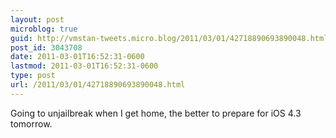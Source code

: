 ```yaml
---
layout: post
microblog: true
guid: http://vmstan-tweets.micro.blog/2011/03/01/42718890693890048.html
post_id: 3043708
date: 2011-03-01T16:52:31-0600
lastmod: 2011-03-01T16:52:31-0600
type: post
url: /2011/03/01/42718890693890048.html
---
```

Going to unjailbreak when I get home, the better to prepare for iOS 4.3 tomorrow.

